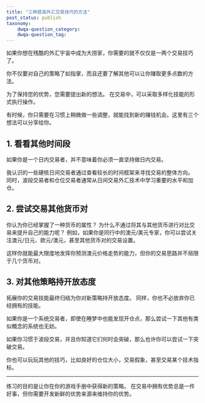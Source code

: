 ```yaml
---
title: "三种提高外汇交易技巧的方法"
post_status: publish
taxonomy:
    dwqa-question_category:
    dwqa-question_tag:
---
```


如果你想在残酷的外汇宇宙中成为大捞家，你需要的就不仅仅是一两个交易技巧了。

你不仅要对自己的策略了如指掌，而且还要了解其他可以让你赚取更多点数的方法。

为了保持您的优势，您需要提出新的想法。 在交易中，可以采取多样化技能的形式执行操作。

有时候，你只需要在习惯上稍微做一些调整，就能找到新的赚钱机会。这里有三个想法可以分享给你。

## 1\. 看看其他时间段

如果你是一个日内交易者，并不意味着你必须一直坚持做日内交易。

我认识的一些硬核日间交易者通过查看较长的时间框架来寻找交易的整体方向。 同时，波段交易者和仓位交易者通常从日间交易外汇技术中学习重要的水平和加仓。

## 2\. 尝试交易其他货币对

你认为你已经掌握了一种货币的属性？ 为什么不通过将其与其他货币进行对比交易来提升自己的能力呢？ 例如，如果你是同行中的澳元/美元专家，你可以尝试关注澳元/日元、欧元/澳元，甚至其他货币对的交易设置。

这样你就能最大限度地发挥你预测澳元价格走势的能力，但你的交易思路并不局限于几个货币对。

## 3\. 对其他策略持开放态度

拓展你的交易技能最终归结为你对新策略持开放态度。 同样，你也不必放弃你已经拥有的技能。

如果你是一个系统交易者，即使在睡梦中也能发现开仓点，那么尝试一下其他有类似概念的系统也无妨。

如果你习惯于波段交易，并且你知道它们何时会突破，那么也许你可以尝试一下突破交易。

你也可以玩玩其他的技巧，比如良好的仓位大小，交易假象，甚至交易某个技术指标。

* * *

练习的目的是让你在你的游戏手册中获得新的策略。 在交易中拥有优势总是一件好事，但你需要开发新鲜的优势来源来维持你的优势。
